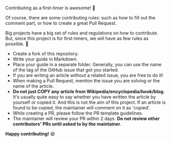 Contributing as a first-timer is awesome! :tada:

Of course, there are some contributing rules: such as how to fill out the comment part, or how to create a great Pull Request.

Big projects have a big set of rules and regulations on how to contribute. But, since this project is for first-timers, we will have as few rules as possible. :pizza:

- Create a fork of this repository.
- Write your guide in Markdown.
- Place your guide in a separate folder. Generally, you can use the name of the tag of the GitHub issue that got you started.
- If you are writing an article without a related issue, you are free to do it!
- When making a Pull Request, mention the issue you are solving or the name of the article.
- **Do not just COPY any article from Wikipedia/encyclopedia/book/blog**. It's usually quite easy to say whether you have written the article by yourself or copied it. And this is not the aim of this project. If an article is found to be copied, the maintainer will comment on it as 'copied'.
- While creating a PR, please follow the PR template guidelines.
- The maintainer will review your PR within 2 days. **Do not review other contributors' PRs until asked to by the maintainer**.

**Happy contributing!** :smile:
